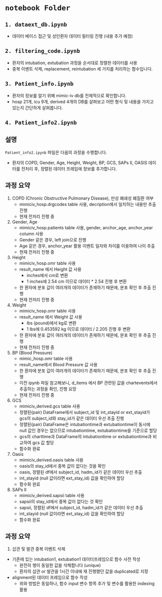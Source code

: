 # `notebook Folder` 

## `1. dataext_db.ipynb`
* 데이터 베이스 접근 및 성인환자 데이터 필터링 진행 (내용 추가 예정)

## `2. filtering_code.ipynb`
* 환자의 intubation, extubation 과정을 순서대로 정렬한 데이터를 사용
* 중복 이벤트 삭제, replacement, reintubation 세 가지를 처리하는 함수입니다.

## `3. Patient_info.ipynb`
* 환자의 정보를 알기 위해 mimic-iv db를 전체적으로 확인합니다.
* hosp 21개, icu 9개, derived 4개의 DB를 살펴보고 어떤 형식 및 내용을 가지고 있는지 간단하게 살펴봅니다.

## `4. Patient_info2.ipynb`


## 설명
`Patient_info2.ipynb` 파일은 다음의 과정을 수행합니다.
* 환자의 COPD, Gender, Age, Height, Weight, BP, GCS, SAPs II, OASIS 데이터를 전처리 후, 정렬된 데이터 프레임에 정보를 추가합니다.

## 과정 요약
1. COPD (Chronic Obstructive Pulmonary Disease), 만성 폐쇄성 폐질환 여부
   * mimiciv_hosp.drgcodes table 사용, decription에서 일치하는 내용만 추출 진행
   * 현재 전처리 진행 중
2. Gender, Age
   * mimiciv_hosp.patients table 사용, gender, anchor_age, anchor_year column 사용
   * Gender 같은 경우, left join으로 진행
   * Age 같은 경우, anchor_year 활용 이벤트 일자와 차이를 이용하여 나이 추출
   * 현재 전처리 진행 중
3. Height
   * mimiciv_hosp.omr table 사용
   * result_name 에서 Height 값 사용
       * inches에서 cm로 변환
       * 1 inches에 2.54 cm 이므로 데이터 * 2.54 진행 후 변환
   * 한 환자에 분포 값이 여러개의 데이터가 존재하기 때문에, 분포 확인 후 추출 진행
   * 현재 전처리 진행 중
4. Weight
   * mimiciv_hosp.omr table 사용
   * result_name 에서 Weight 값 사용
       * lbs (pound)에서 kg로 변환
       * 1 lbs에 0.453592 kg 이므로 데이터 / 2.205 진행 후 변환
   * 한 환자에 분포 값이 여러개의 데이터가 존재하기 때문에, 분포 확인 후 추출 진행
   * 현재 전처리 진행 중
5. BP (Blood Pressure)
   * mimic_hosp.omr table 사용
   * result_name에서 Blood Pressure 값 사용
   * 한 환자에 분포 값이 여러개의 데이터가 존재하기 때문에, 분포 확인 후 추출 진행
   * 이전 ipynb 파일 참고해보니, d_items 에서 BP 관련된 값을 chartevents에서 추출하는 과정을 확인, 진행 요망
   * 현재 전처리 진행 중
6. GCS
   * mimiciv_derived.gcs table 사용
   * 정렬된(pair) DataFrame에서 subject_id 및 int_stayid or ext_stayid가 gcs의 subject_id와 stay_id가 같은 데이터 우선 추출 진행
   * 정렬된(pair) DataFrame은 intubationtime과 extubationtime이 동시에 null 값인 경우는 없으므로 intubationtime, extubationtime을 기준으로 할당
   * gcs의 charttime과 DataFrame의 intubationtime or extubationtime과 비교하여 gcs 값 할당
   * 함수화 완료
7. Oasis
   * mimiciv_derived.oasis table 사용
   * oasis의 stay_id에서 중복 값이 없다는 것을 확인
   * oasis, 정렬된 df에서 subject_id, hadm_id가 같은 데이터 우선 추출
   * int_stayid (null 값이라면 ext_stay_id) 값을 확인하여 할당
   * 함수화 완료
8. SAPs II
   * mimiciv_derived.sapsii table 사용
   * sapsii의 stay_id에서 중복 값이 없다는 것 확인
   * sapsii, 정렬된 df에서 subject_id, hadm_id가 같은 데이터 우선 추출
   * int_stayid (null 값이라면 ext_stay_id) 값을 확인하여 할당
   * 함수화 완료


## 과정 요약
1. 삽관 및 발관 중복 이벤트 삭제
* 기존에 있는 intubation1, extubation1 데이터프레임으로 함수 사전 작성
    * 완전히 행이 동일한 값을 삭제합니다 (unique)
    * 환자의 삽관 or 발관을 1시간 이내에 재 진행했던 값을 duplicated로 지정
* alignment된 데이터 프레임으로 함수 작성
    * 위와 방법은 동일하나, 함수 input 변수 항목 추가 및 변수를 활용한 indexing 활용
